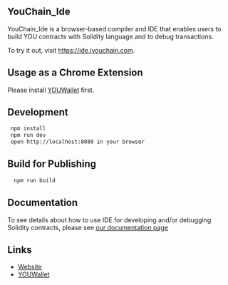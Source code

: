 ## YouChain_Ide

YouChain_Ide is a browser-based compiler and IDE that enables users to build YOU contracts with Solidity language and to debug transactions.

To try it out, visit https://ide.iyouchain.com.


## Usage as a Chrome Extension

Please install [YOUWallet](https://chrome.google.com/webstore/detail/youwallet/fkamanigbhmdpinnikifipiaaaodjhpc) first.


## Development

```sh
 npm install
 npm run dev
 open http://localhost:8080 in your browser
```

## Build for Publishing

```sh
  npm run build
```

## Documentation

To see details about how to use IDE for developing and/or debugging Solidity contracts, please see [our documentation page](https://dev.iyouchain.com/zh/contract/solidity-compiler.html)


## Links
+ [Website](https://youchain.cc/)
+ [YOUWallet](https://dev.iyouchain.com/zh/youwallet/browser-extension.html)